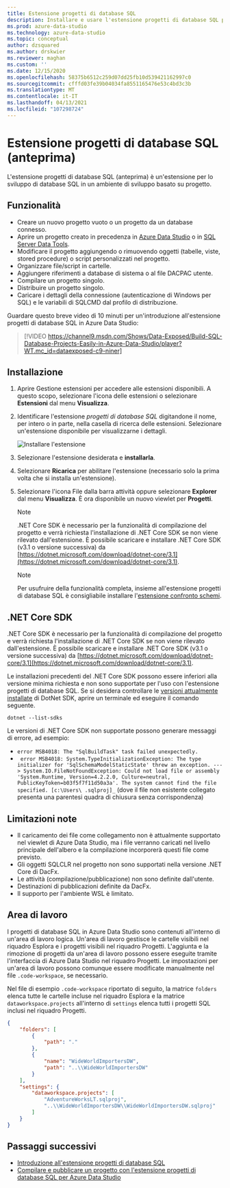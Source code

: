 ```yaml
---
title: Estensione progetti di database SQL
description: Installare e usare l'estensione progetti di database SQL per Azure Data Studio.
ms.prod: azure-data-studio
ms.technology: azure-data-studio
ms.topic: conceptual
author: dzsquared
ms.author: drskwier
ms.reviewer: maghan
ms.custom: ''
ms.date: 12/15/2020
ms.openlocfilehash: 58375b6512c259d07dd25fb10d539421162997c0
ms.sourcegitcommit: cfffd03fe39b04034fa8551165476e53c4bd3c3b
ms.translationtype: MT
ms.contentlocale: it-IT
ms.lasthandoff: 04/13/2021
ms.locfileid: "107298724"
---
```

# <a name="sql-database-projects-extension-preview"></a>Estensione progetti di database SQL (anteprima)

L'estensione progetti di database SQL (anteprima) è un'estensione per lo sviluppo di database SQL in un ambiente di sviluppo basato su progetto. 


## <a name="features"></a>Funzionalità

- Creare un nuovo progetto vuoto o un progetto da un database connesso.
- Aprire un progetto creato in precedenza in [Azure Data Studio](sql-database-project-extension-getting-started.md) o in [SQL Server Data Tools](../../ssdt/sql-server-data-tools.md).
- Modificare il progetto aggiungendo o rimuovendo oggetti (tabelle, viste, stored procedure) o script personalizzati nel progetto.
- Organizzare file/script in cartelle.
- Aggiungere riferimenti a database di sistema o al file DACPAC utente.
- Compilare un progetto singolo.
- Distribuire un progetto singolo.
- Caricare i dettagli della connessione (autenticazione di Windows per SQL) e le variabili di SQLCMD dal profilo di distribuzione.

Guardare questo breve video di 10 minuti per un'introduzione all'estensione progetti di database SQL in Azure Data Studio:

> [!VIDEO https://channel9.msdn.com/Shows/Data-Exposed/Build-SQL-Database-Projects-Easily-in-Azure-Data-Studio/player?WT.mc_id=dataexposed-c9-niner]

## <a name="installation"></a>Installazione

1. Aprire Gestione estensioni per accedere alle estensioni disponibili.  A questo scopo, selezionare l'icona delle estensioni o selezionare **Estensioni** dal menu **Visualizza**.
2. Identificare l'estensione *progetti di database SQL* digitandone il nome, per intero o in parte, nella casella di ricerca delle estensioni. Selezionare un'estensione disponibile per visualizzarne i dettagli.

   ![Installare l'estensione](media/sql-database-projects-extension/install-database-projects.png)

3. Selezionare l'estensione desiderata e **installarla**.
4. Selezionare **Ricarica** per abilitare l'estensione (necessario solo la prima volta che si installa un'estensione).
5. Selezionare l'icona File dalla barra attività oppure selezionare **Explorer** dal menu **Visualizza**. È ora disponibile un nuovo viewlet per **Progetti**.

   > [!NOTE]
   > .NET Core SDK è necessario per la funzionalità di compilazione del progetto e verrà richiesta l'installazione di .NET Core SDK se non viene rilevato dall'estensione.  È possibile scaricare e installare .NET Core SDK (v3.1 o versione successiva) da [https://dotnet.microsoft.com/download/dotnet-core/3.1](https://dotnet.microsoft.com/download/dotnet-core/3.1).

   > [!NOTE]
   > Per usufruire della funzionalità completa, insieme all'estensione progetti di database SQL è consigliabile installare l'[estensione confronto schemi](schema-compare-extension.md).

## <a name="net-core-sdk"></a>.NET Core SDK
.NET Core SDK è necessario per la funzionalità di compilazione del progetto e verrà richiesta l'installazione di .NET Core SDK se non viene rilevato dall'estensione.  È possibile scaricare e installare .NET Core SDK (v3.1 o versione successiva) da [https://dotnet.microsoft.com/download/dotnet-core/3.1](https://dotnet.microsoft.com/download/dotnet-core/3.1).

Le installazioni precedenti del .NET Core SDK possono essere inferiori alla versione minima richiesta e non sono supportate per l'uso con l'estensione progetti di database SQL.  Se si desidera controllare le [versioni attualmente installate](https://docs.microsoft.com/dotnet/core/install/how-to-detect-installed-versions) di DotNet SDK, aprire un terminale ed eseguire il comando seguente.

```dotnetcli
dotnet --list-sdks
```

Le versioni di .NET Core SDK non supportate possono generare messaggi di errore, ad esempio:
- `error MSB4018: The "SqlBuildTask" task failed unexpectedly.`
- ` error MSB4018: System.TypeInitializationException: The type initializer for 'SqlSchemaModelStaticState' threw an exception. ---> System.IO.FileNotFoundException: Could not load file or assembly 'System.Runtime, Version=4.2.2.0, Culture=neutral, PublicKeyToken=b03f5f7f11d50a3a'. The system cannot find the file specified. [c:\Users\ .sqlproj]_` (dove il file non esistente collegato presenta una parentesi quadra di chiusura senza corrispondenza)

## <a name="known-limitations"></a>Limitazioni note

- Il caricamento dei file come collegamento non è attualmente supportato nel viewlet di Azure Data Studio, ma i file verranno caricati nel livello principale dell'albero e la compilazione incorporerà questi file come previsto.
- Gli oggetti SQLCLR nel progetto non sono supportati nella versione .NET Core di DacFx.
- Le attività (compilazione/pubblicazione) non sono definite dall'utente.
- Destinazioni di pubblicazioni definite da DacFx.
- Il supporto per l'ambiente WSL è limitato.

## <a name="workspace"></a>Area di lavoro
I progetti di database SQL in Azure Data Studio sono contenuti all'interno di un'area di lavoro logica.  Un'area di lavoro gestisce le cartelle visibili nel riquadro Esplora e i progetti visibili nel riquadro Progetti. L'aggiunta e la rimozione di progetti da un'area di lavoro possono essere eseguite tramite l'interfaccia di Azure Data Studio nel riquadro Progetti. Le impostazioni per un'area di lavoro possono comunque essere modificate manualmente nel file `.code-workspace`, se necessario.

Nel file di esempio `.code-workspace` riportato di seguito, la matrice `folders` elenca tutte le cartelle incluse nel riquadro Esplora e la matrice `dataworkspace.projects` all'interno di `settings` elenca tutti i progetti SQL inclusi nel riquadro Progetti.

```json
{
    "folders": [
        {
            "path": "."
        },
        {
            "name": "WideWorldImportersDW",
            "path": "..\\WideWorldImportersDW"
        }
    ],
    "settings": {
        "dataworkspace.projects": [
            "AdventureWorksLT.sqlproj",
            "..\\WideWorldImportersDW\\WideWorldImportersDW.sqlproj"
        ]
    }
}
```

## <a name="next-steps"></a>Passaggi successivi

- [Introduzione all'estensione progetti di database SQL](sql-database-project-extension-getting-started.md)
- [Compilare e pubblicare un progetto con l'estensione progetti di database SQL per Azure Data Studio](sql-database-project-extension-build.md)
